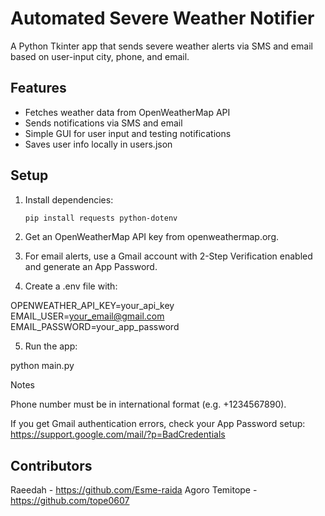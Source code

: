 # Automated Severe Weather Notifier

A Python Tkinter app that sends severe weather alerts via SMS and email based on user-input city, phone, and email.

## Features
- Fetches weather data from OpenWeatherMap API
- Sends notifications via SMS and email
- Simple GUI for user input and testing notifications
- Saves user info locally in users.json

## Setup
1. Install dependencies:
   ```bash
   pip install requests python-dotenv

2. Get an OpenWeatherMap API key from openweathermap.org.


3. For email alerts, use a Gmail account with 2-Step Verification enabled and generate an App Password.


4. Create a .env file with:

OPENWEATHER_API_KEY=your_api_key
EMAIL_USER=your_email@gmail.com
EMAIL_PASSWORD=your_app_password


5. Run the app:

python main.py



Notes

Phone number must be in international format (e.g. +1234567890).

If you get Gmail authentication errors, check your App Password setup:
https://support.google.com/mail/?p=BadCredentials
## Contributors
Raeedah - https://github.com/Esme-raida
Agoro Temitope - https://github.com/tope0607
